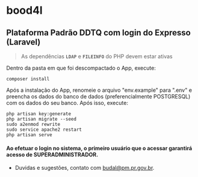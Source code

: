 # bood4l
## Plataforma Padrão DDTQ com login do Expresso (Laravel)

> As dependências **`LDAP`** e **`FILEINFO`** do PHP devem estar ativas

Dentro da pasta em que foi descompactado o App, execute:
```
composer install
```

Após a instalação do App, renomeie o arquivo "env.example" para ".env" e preencha os dados do banco de dados (preferencialmente POSTGRESQL) com os dados do seu banco. Após isso, execute:
```
php artisan key:generate
php artisan migrate --seed
sudo a2enmod rewrite
sudo service apache2 restart
php artisan serve
```

#### Ao efetuar o login no sistema, o primeiro usuário que o acessar garantirá acesso de SUPERADMINISTRADOR.

- Duvidas e sugestões, contato com [budal@pm.pr.gov.br](budal@pm.pr.gov.br).
